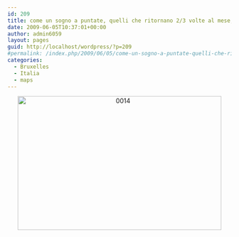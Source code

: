 ```yaml
---
id: 209
title: come un sogno a puntate, quelli che ritornano 2/3 volte al mese, sistematicamente
date: 2009-06-05T10:37:01+00:00
author: admin6059
layout: pages
guid: http://localhost/wordpress/?p=209
#permalink: /index.php/2009/06/05/come-un-sogno-a-puntate-quelli-che-ritornano-23-volte-al-mese-sistemeticamente/
categories:
  - Bruxelles
  - Italia
  - maps
---
```

<p style="text-align: center;">
  <a href="{{ site.url }}/images/uploads/2009/06/00141.jpg"><img class="aligncenter  wp-image-1967" title="0014" src="{{ site.url }}/images/uploads/2009/06/00141.jpg" alt="0014" width="458" height="302" srcset="{{ site.url }}/images/uploads/2009/06/00141.jpg 509w, {{ site.url }}/images/uploads/2009/06/00141-300x198.jpg 300w" sizes="(max-width: 458px) 100vw, 458px" /></a>
</p>
